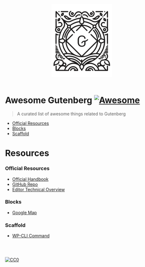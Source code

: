 <p align="center">
  <br>
  <img width="200" src="./gutenberg.svg" alt="logo of Gutenberg">
  <br>
  <br>
</p>

# Awesome Gutenberg [![Awesome](https://awesome.re/badge.svg)](https://awesome.re)

> A curated list of awesome things related to Gutenberg

- [Official Resources](#official-resources)
- [Blocks](#blocks)
- [Scaffold](#scaffold)

# Resources

### Official Resources

- [Official Handbook](https://wordpress.org/gutenberg/handbook/)
- [GitHub Repo](https://github.com/WordPress/gutenberg)
- [Editor Technical Overview](https://make.wordpress.org/core/2017/01/17/editor-technical-overview/)

### Blocks

- [Google Map](https://github.com/pantheon-systems/google-map-gutenberg-block)

### Scaffold

- [WP-CLI Command](https://developer.wordpress.org/cli/commands/scaffold/block/)

<br/>
<br/>

[![CC0](https://i.creativecommons.org/p/zero/1.0/88x31.png)](https://creativecommons.org/publicdomain/zero/1.0/)